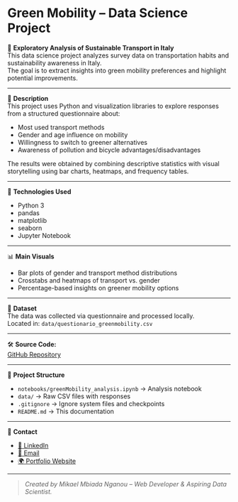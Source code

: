 # Green Mobility – Data Science Project

🚀 **Exploratory Analysis of Sustainable Transport in Italy**  
This data science project analyzes survey data on transportation habits and sustainability awareness in Italy.  
The goal is to extract insights into green mobility preferences and highlight potential improvements.

---

🧾 **Description**  
This project uses Python and visualization libraries to explore responses from a structured questionnaire about:  
- Most used transport methods  
- Gender and age influence on mobility  
- Willingness to switch to greener alternatives  
- Awareness of pollution and bicycle advantages/disadvantages

The results were obtained by combining descriptive statistics with visual storytelling using bar charts, heatmaps, and frequency tables.

---

🔧 **Technologies Used**  
- Python 3  
- pandas  
- matplotlib  
- seaborn  
- Jupyter Notebook

---

📊 **Main Visuals**  
- Bar plots of gender and transport method distributions  
- Crosstabs and heatmaps of transport vs. gender  
- Percentage-based insights on greener mobility options

---

📁 **Dataset**  
The data was collected via questionnaire and processed locally.  
Located in: `data/questionario_greenmobility.csv`

---

🛠 **Source Code:**  
[GitHub Repository](https://github.com/mikael-10/green-mobility-python)

---

📂 **Project Structure**  
- `notebooks/greenMobility_analysis.ipynb` → Analysis notebook  
- `data/` → Raw CSV files with responses  
- `.gitignore` → Ignore system files and checkpoints  
- `README.md` → This documentation

---

📩 **Contact**  
- [💼 LinkedIn](https://www.linkedin.com/in/mikaelmbiada-nganou)  
- [📧 Email](mailto:mbiadamikael@email.com)  
- [🌍 Portfolio Website](https://mikael-10.github.io/personal-portfolio/)

---

> *Created by Mikael Mbiada Nganou – Web Developer & Aspiring Data Scientist.*
